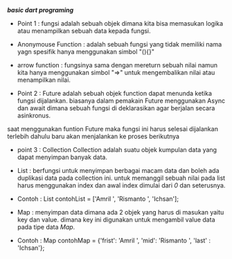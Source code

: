 ***basic dart programing***

* Point 1 :  fungsi adalah sebuah objek dimana kita bisa memasukan logika atau menampilkan sebuah data kepada fungsi.

* Anonymouse Function : adalah sebuah fungsi yang tidak memiliki nama yagn spesifik hanya menggunakan simbol "(){}"

* arrow function : fungsinya sama dengan mereturn sebuah nilai namun kita hanya menggunakan simbol "=>" untuk mengembalikan nilai atau menampilkan nilai.
 

* Point 2 : Future adalah sebuah objek function dapat menunda ketika fungsi dijalankan. biasanya dalam pemakain Future menggunakan Async dan await dimana sebuah fungsi di deklarasikan agar berjalan secara asinkronus. 

saat menggunakan funtion Future maka fungsi ini harus selesai dijalankan terlebih dahulu baru akan menjalankan ke proses berikutnya 
 
 
* point 3 : Collection
Collection adalah suatu objek kumpulan data yang dapat menyimpan banyak data. 

*  List : berfungsi untuk menyimpan berbagai macam data dan boleh ada duplikasi data pada collection ini. untuk memanggil sebuah nilai pada list harus menggunakan index dan awal index dimulai dari *0* dan seterusnya. 
* Contoh : List contohList = ['Amril ', 'Rismanto ', 'Ichsan'];

* Map : menyimpan data dimana ada 2 objek yang harus di masukan yaitu key dan value. dimana key ini digunakan untuk mengambil value data pada tipe data *Map*. 
 * Contoh : Map contohMap = {'frist': 'Amril ',
                              'mid': 'Rismanto ', 
                              'last' : 'Ichsan'};
